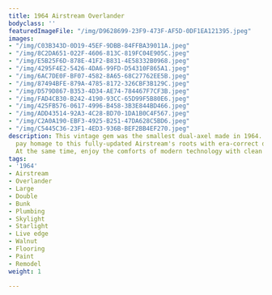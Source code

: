 ```yaml
---
title: 1964 Airstream Overlander
bodyclass: ''
featuredImageFile: "/img/D9628699-23F9-473F-AF5D-0DF1EA121395.jpeg"
images:
- "/img/C03B343D-0D19-45EF-9DBB-84FFBA39011A.jpeg"
- "/img/8C2DA651-022F-4606-813C-819FC04E905C.jpeg"
- "/img/E5B25F6D-878E-41F2-B831-4E58332B0968.jpeg"
- "/img/4295F4E2-5426-4DA6-99FD-D54310F865A1.jpeg"
- "/img/6AC7DE0F-BF07-4582-8A65-68C27762EE5B.jpeg"
- "/img/87494BFE-879A-4785-8172-326CBF3B129C.jpeg"
- "/img/D579D867-B353-4D34-AE74-784467F7CF3B.jpeg"
- "/img/FAD4CB30-B242-4190-93CC-65D99F5B80E6.jpeg"
- "/img/425FB576-0617-4996-B458-3B3E844BD466.jpeg"
- "/img/ADD43514-92A3-4C28-BD70-1DA1B0C4F567.jpeg"
- "/img/C2A0A190-EBF3-4925-B251-47DA628C5BD6.jpeg"
- "/img/C5445C36-23F1-4ED3-936B-BEF2BB4EF270.jpeg"
description: This vintage gem was the smallest dual-axel made in 1964. We wanted to
  pay homage to this fully-updated Airstream's roots with era-correct design elements.
  At the same time, enjoy the comforts of modern technology with clean and crisp finishes.
tags:
- '1964'
- Airstream
- Overlander
- Large
- Double
- Bunk
- Plumbing
- Skylight
- Starlight
- Live edge
- Walnut
- Flooring
- Paint
- Remodel
weight: 1

---
```

